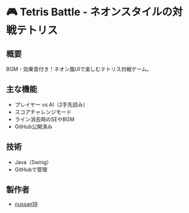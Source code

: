 # 🎮 Tetris Battle - ネオンスタイルの対戦テトリス

## 概要
BGM・効果音付き！ネオン風UIで楽しむテトリス対戦ゲーム。

## 主な機能
- プレイヤー vs AI（2手先読み）
- スコアチャレンジモード
- ライン消去時のSEやBGM
- GitHub公開済み

## 技術
- Java（Swing）
- GitHubで管理

## 製作者
- [nussan19](https://github.com/nussan19)

